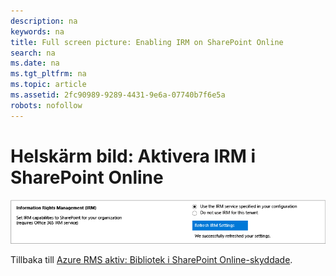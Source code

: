 ```yaml
---
description: na
keywords: na
title: Full screen picture: Enabling IRM on SharePoint Online
search: na
ms.date: na
ms.tgt_pltfrm: na
ms.topic: article
ms.assetid: 2fc90989-9289-4431-9e6a-07740b7f6e5a
robots: nofollow
---
```

# Helsk&#228;rm bild: Aktivera IRM i SharePoint Online
![](../Image/AzRMS_StoryboardSPO_1.png)

Tillbaka till [Azure RMS aktiv: Bibliotek i SharePoint Online-skyddade](http://technet.microsoft.com/library/jj585026.aspx).

